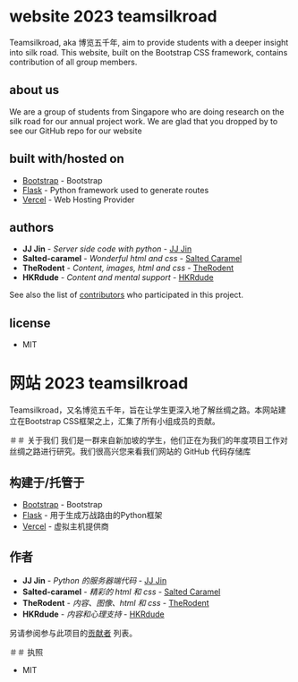 # website 2023 teamsilkroad
Teamsilkroad, aka 博览五千年, aim to provide students with a deeper insight into silk road. This website, built on the Bootstrap CSS framework, contains contribution of all group members.

## about us
We are a group of students from Singapore who are doing research on the silk road for our annual project work. We are glad that you dropped by to see our GitHub repo for our website

## built with/hosted on

* [Bootstrap](https://getbootstrap.com/docs/5.3/getting-started/introduction/) - Bootstrap
* [Flask](https://maven.apache.org/) - Python framework used to generate routes
* [Vercel](https://vercel.com/) - Web Hosting Provider

## authors

* **JJ Jin** - *Server side code with python* - [JJ Jin](https://github.com/JIN-ZIJIE)
* **Salted-caramel** - *Wonderful html and css* - [Salted Caramel](https://github.com/salted-caramel)
* **TheRodent** - *Content, images, html and css* - [TheRodent](https://github.com/TheRodent)
* **HKRdude** - *Content and mental support* - [HKRdude](https://github.com/HKRdude)

See also the list of [contributors](https://github.com/JIN-ZIJIE/website-2023/graphs/contributors) who participated in this project.

## license
* MIT




# 网站 2023 teamsilkroad
Teamsilkroad，又名博览五千年，旨在让学生更深入地了解丝绸之路。本网站建立在Bootstrap CSS框架之上，汇集了所有小组成员的贡献。

＃＃ 关于我们
我们是一群来自新加坡的学生，他们正在为我们的年度项目工作对丝绸之路进行研究。我们很高兴您来看我们网站的 GitHub 代码存储库

## 构建于/托管于

* [Bootstrap](https://getbootstrap.com/docs/5.3/getting-started/introduction/) - Bootstrap
* [Flask](https://maven.apache.org/) - 用于生成万战路由的Python框架
* [Vercel](https://vercel.com/) - 虚拟主机提供商

## 作者

* **JJ Jin** - *Python 的服务器端代码* - [JJ Jin](https://github.com/JIN-ZIJIE)
* **Salted-caramel** - *精彩的 html 和 css* - [Salted Caramel](https://github.com/salted-caramel)
* **TheRodent** - *内容、图像、html 和 css* - [TheRodent](https://github.com/TheRodent)
* **HKRdude** - *内容和心理支持* - [HKRdude](https://github.com/HKRdude)

另请参阅参与此项目的[贡献者](https://github.com/JIN-ZIJIE/website-2023/graphs/contributors) 列表。

＃＃ 执照
* MIT
